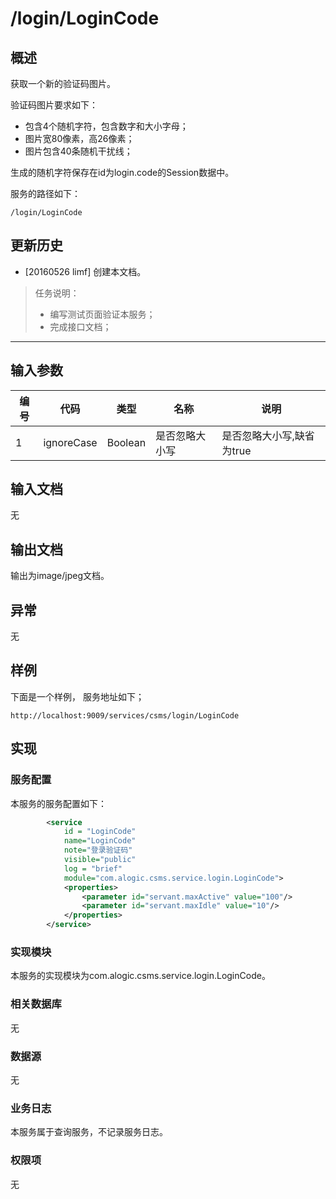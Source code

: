 # /login/LoginCode

## 概述

获取一个新的验证码图片。

验证码图片要求如下：
* 包含4个随机字符，包含数字和大小字母；
* 图片宽80像素，高26像素；
* 图片包含40条随机干扰线；

生成的随机字符保存在id为login.code的Session数据中。

服务的路径如下：
```
/login/LoginCode
```

## 更新历史

 - [20160526 limf] 创建本文档。
 
 > 任务说明：
> * 编写测试页面验证本服务；
> * 完成接口文档；

<hr>

## 输入参数
| 编号 | 代码 | 类型 | 名称 | 说明 |
| ---- | ---- | ---- | ---- | ---- |
| 1 | ignoreCase | Boolean | 是否忽略大小写 | 是否忽略大小写,缺省为true |


## 输入文档
无

## 输出文档

输出为image/jpeg文档。

## 异常
无

## 样例

下面是一个样例，
服务地址如下；
```url
http://localhost:9009/services/csms/login/LoginCode
```

## 实现

### 服务配置
本服务的服务配置如下：
```xml
        <service 
			id = "LoginCode" 
			name="LoginCode" 
			note="登录验证码" 
			visible="public" 
			log = "brief" 
			module="com.alogic.csms.service.login.LoginCode">
			<properties>
				<parameter id="servant.maxActive" value="100"/>
				<parameter id="servant.maxIdle" value="10"/>
			</properties>
		</service>
```

### 实现模块
本服务的实现模块为com.alogic.csms.service.login.LoginCode。

### 相关数据库
无

### 数据源
无

### 业务日志
本服务属于查询服务，不记录服务日志。

### 权限项
无